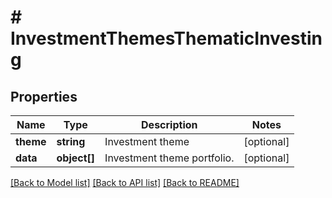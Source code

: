 # # InvestmentThemesThematicInvesting

## Properties

Name | Type | Description | Notes
------------ | ------------- | ------------- | -------------
**theme** | **string** | Investment theme | [optional]
**data** | **object[]** | Investment theme portfolio. | [optional]

[[Back to Model list]](../../README.md#models) [[Back to API list]](../../README.md#endpoints) [[Back to README]](../../README.md)
